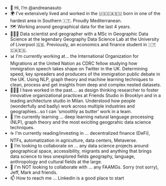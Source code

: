 - 👋 Hi, I’m @andreanasuto
- 🌍 I've extensively lived and worked in the 🇺🇸🇨🇦🇪🇺 born in one of the hardest area in Southern 🇮🇹. Proudly Mediterranean.
- 🗺 Working around geographical data for the last 4 years.
- 👨🏽‍💻 Data scientist and geographer with a MSc in Geographic Data Science at the legendary Geography Data Science Lab at the University of Liverpool 🇬🇧. Previously, an economics and finance student in 🇮🇹🇨🇦🇪🇸.
- 📊 I'm currently working at...  the International Organization for Migrations at the United Nation as  CDRC fellow studying how immigration speech takes shape on Twitter in the UK. Determining speed, key spreaders and producers of the immigration public debate in the UK. Using NLP, graph theory and machine learning techniques to clean, process and get insights from deep and complex nested datasets.
- 🕵🏽‍♂️ I have worked in the past.... as design thinking researcher to foster innovative organizational practices at Friends Studio in Brooklyn and in a leading architecture studio in Milan. Understood how people (wonderfully and badly) work across multiple industries and geographies...so I can 'smoothly as butter' work in a team.
- 🌱 I’m currently learning ... deep learning natural language processing (NLP), graph theory and the most exiciting geogprahic data science techniques.
- ☕️ I'm currently reading/investing in ... decentralized finance (DeFi), NTFs, automatization in agriculture, data centers, Metaverse.
- 💞️ I’m looking to collaborate on ... any data science projects around geographical space, accessibility, migrants and anything that brings data science to less unexplored fields geography, language, anthropology and cultural fields at the large.
- 🚫 I'm NOT looking to collaborate with ... any FAAMGs. Sorry (not sorry), Jeff, Mark and friends.
- 📫 How to reach me ... Linkedin is a good place to start

<!---
andreanasuto/andreanasuto is a ✨ special ✨ repository because its `README.md` (this file) appears on your GitHub profile.
You can click the Preview link to take a look at your changes.
--->
